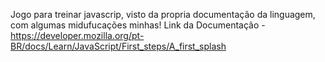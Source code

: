Jogo para treinar javascrip, visto da propria documentação da linguagem, com algumas midufucações minhas!
Link da Documentação - https://developer.mozilla.org/pt-BR/docs/Learn/JavaScript/First_steps/A_first_splash
